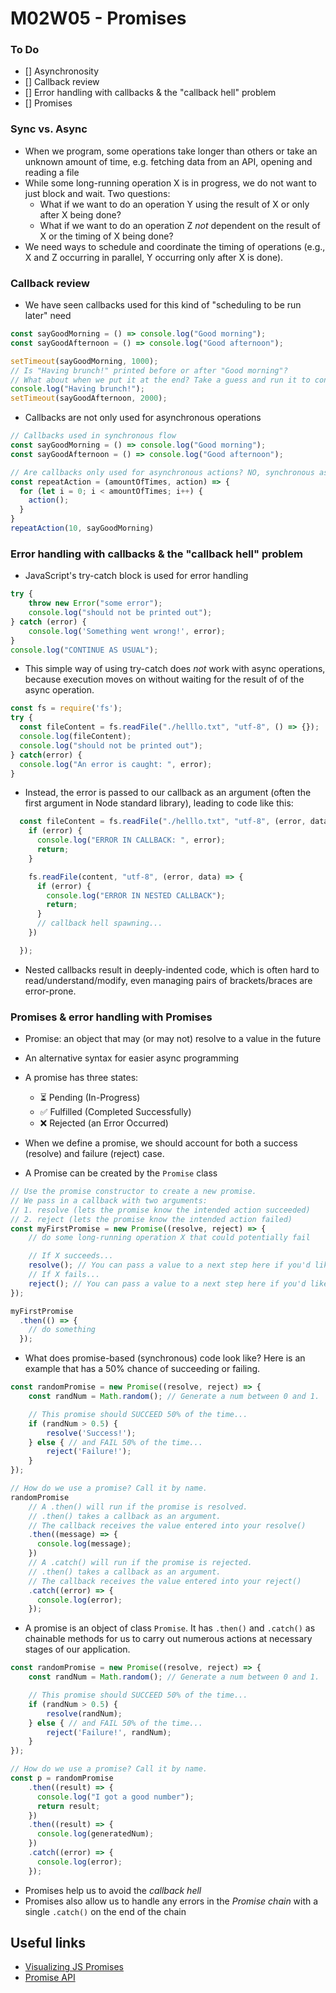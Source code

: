 # M02W05 - Promises
### To Do
- [] Asynchronosity
- [] Callback review
- [] Error handling with callbacks & the "callback hell" problem
- [] Promises

### Sync vs. Async
- When we program, some operations take longer than others or take an unknown amount of time, e.g. fetching data from an API, opening and reading a file
- While some long-running operation X is in progress, we do not want to just block and wait. Two questions:
  - What if we want to do an operation Y using the result of X or only after X being done?
  - What if we want to do an operation Z *not* dependent on the result of X or the timing of X being done?
- We need ways to schedule and coordinate the timing of operations (e.g., X and Z occurring in parallel, Y occurring only after X is done).

### Callback review
- We have seen callbacks used for this kind of "scheduling to be run later" need
```js
const sayGoodMorning = () => console.log("Good morning");
const sayGoodAfternoon = () => console.log("Good afternoon");

setTimeout(sayGoodMorning, 1000);
// Is "Having brunch!" printed before or after "Good morning"?
// What about when we put it at the end? Take a guess and run it to confirm
console.log("Having brunch!");
setTimeout(sayGoodAfternoon, 2000);
```

- Callbacks are not only used for asynchronous operations
``` js
// Callbacks used in synchronous flow
const sayGoodMorning = () => console.log("Good morning");
const sayGoodAfternoon = () => console.log("Good afternoon");

// Are callbacks only used for asynchronous actions? NO, synchronous as well
const repeatAction = (amountOfTimes, action) => {
  for (let i = 0; i < amountOfTimes; i++) {
    action();
  }
}
repeatAction(10, sayGoodMorning)
```

### Error handling with callbacks & the "callback hell" problem
- JavaScript's try-catch block is used for error handling
``` js
try {
    throw new Error("some error");
    console.log("should not be printed out");
} catch (error) {
    console.log('Something went wrong!', error);
}
console.log("CONTINUE AS USUAL");
```

- This simple way of using try-catch does *not* work with async operations, because execution moves on without waiting for the result of of the async operation.
```js
const fs = require('fs');
try {
  const fileContent = fs.readFile("./helllo.txt", "utf-8", () => {});
  console.log(fileContent);
  console.log("should not be printed out");
} catch(error) {
  console.log("An error is caught: ", error);
}
```

- Instead, the error is passed to our callback as an argument (often the first argument in Node standard library), leading to code like this:
```js
  const fileContent = fs.readFile("./helllo.txt", "utf-8", (error, data) => {
    if (error) {
      console.log("ERROR IN CALLBACK: ", error);
      return;
    }

    fs.readFile(content, "utf-8", (error, data) => {
      if (error) {
        console.log("ERROR IN NESTED CALLBACK");
        return;
      }
      // callback hell spawning...
    })

  });
```

- Nested callbacks result in deeply-indented code, which is often hard to read/understand/modify, even managing pairs of brackets/braces are error-prone.

### Promises & error handling with Promises
- Promise: an object that may (or may not) resolve to a value in the future
- An alternative syntax for easier async programming
- A promise has three states:
  * ⏳ Pending  (In-Progress)
  * ✅ Fulfilled (Completed Successfully)
  * ❌ Rejected (an Error Occurred)
- When we define a promise, we should account for both a success (resolve) and failure (reject) case.

- A Promise can be created by the `Promise` class
``` js
// Use the promise constructor to create a new promise.
// We pass in a callback with two arguments:
// 1. resolve (lets the promise know the intended action succeeded)
// 2. reject (lets the promise know the intended action failed)
const myFirstPromise = new Promise((resolve, reject) => {
    // do some long-running operation X that could potentially fail

    // If X succeeds...
    resolve(); // You can pass a value to a next step here if you'd like.
    // If X fails...
    reject(); // You can pass a value to a next step here if you'd like.
});

myFirstPromise
  .then(() => {
    // do something
  });
```

- What does promise-based (synchronous) code look like? Here is an example that has a 50% chance of succeeding or failing.
```js
const randomPromise = new Promise((resolve, reject) => {
    const randNum = Math.random(); // Generate a num between 0 and 1.

    // This promise should SUCCEED 50% of the time...
    if (randNum > 0.5) {
        resolve('Success!');
    } else { // and FAIL 50% of the time...
        reject('Failure!');
    }
});

// How do we use a promise? Call it by name.
randomPromise
    // A .then() will run if the promise is resolved.
    // .then() takes a callback as an argument.
    // The callback receives the value entered into your resolve()
    .then((message) => {
      console.log(message);
    })
    // A .catch() will run if the promise is rejected.
    // .then() takes a callback as an argument.
    // The callback receives the value entered into your reject()
    .catch((error) => {
      console.log(error);
    });
```

- A promise is an object of class `Promise`. It has `.then()` and `.catch()` as chainable methods for us to carry out numerous actions at necessary stages of our application.
```js
const randomPromise = new Promise((resolve, reject) => {
    const randNum = Math.random(); // Generate a num between 0 and 1.

    // This promise should SUCCEED 50% of the time...
    if (randNum > 0.5) {
        resolve(randNum);
    } else { // and FAIL 50% of the time...
        reject('Failure!', randNum);
    }
});

// How do we use a promise? Call it by name.
const p = randomPromise
    .then((result) => {
      console.log("I got a good number");
      return result;
    })
    .then((result) => {
      console.log(generatedNum);
    })
    .catch((error) => {
      console.log(error);
    });
```

- Promises help us to avoid the _callback hell_
- Promises also allow us to handle any errors in the _Promise chain_ with a single `.catch()` on the end of the chain

## Useful links
- [Visualizing JS Promises](https://dev.to/lydiahallie/javascript-visualized-promises-async-await-5gke)
- [Promise API](https://javascript.info/promise-api)

